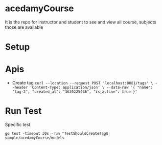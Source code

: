 # acedamyCourse
It is the repo for instructor and student to see and view all course, subjects those are available

# Setup

# Apis
* Create tag
`
curl --location --request POST 'localhost:8081/tags' \
--header 'Content-Type: application/json' \
--data-raw '{
    "name": "tag-2",
    "created_at": "1639225436",
    "is_active": true
}'
`

# Run Test
Specific test
```
go test -timeout 30s -run ^TestShouldCreateTag$ sample/acedamyCourse/models
```
